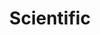 ---
title: 'Scientific'
order: 1
template: coltrane/group-nav.html
active: disabled
publish_date: 2024-07-30 20:20:01

description: The world can be studied by trials and statistics. An impartial observer tries to clean itself from distortions and emotions to reach a pure access to reality. We need to focus on what can be predictable and controllable, and leave behind knowledge that does not fit with this assumptions. It encompasses positivism and post-positivism. 

example: Research with statistics about efficiency in psychotherapy, using neuroimaging and psychobiology. 

traditions: Evidence Based, CBT

emoji: 🔬
---